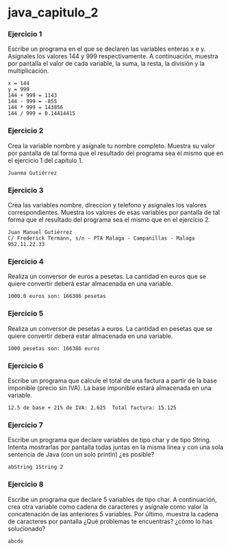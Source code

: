 # java_capitulo_2

### Ejercicio 1

Escribe un programa en el que se declaren las variables enteras x e y. Asígnales los valores 144 y 999 respectivamente. A continuación, muestra por pantalla el valor de cada variable, la suma, la resta, la división y la multiplicación.

    x = 144
    y = 999
    144 + 999 = 1143
    144 - 999 = -855
    144 * 999 = 143856
    144 / 999 = 0.14414415

### Ejercicio 2

Crea la variable nombre y asígnale tu nombre completo. Muestra su valor por pantalla de tal forma que el resultado del programa sea el mismo que en el ejercicio 1 del capítulo 1.

    Juanma Gutiérrez

### Ejercicio 3

Crea las variables nombre, direccion y telefono y asígnales los valores correspondientes. Muestra los valores de esas variables por pantalla de tal forma que el resultado del programa sea el mismo que en el ejercicio 2.

    Juan Manuel Gutiérrez
    C/ Frederick Termann, s/n - PTA Malaga - Campanillas - Malaga
    952.11.22.33

### Ejercicio 4

Realiza un conversor de euros a pesetas. La cantidad en euros que se quiere convertir deberá estar almacenada en una variable.

    1000.0 euros son: 166386 pesetas

### Ejercicio 5

Realiza un conversor de pesetas a euros. La cantidad en pesetas que se quiere convertir deberá estar almacenada en una variable.

    1000 pesetas son: 166386 euros

### Ejercicio 6

Escribe un programa que calcule el total de una factura a partir de la base imponible (precio sin IVA). La base imponible estará almacenada en una variable.

    12.5 de base + 21% de IVA: 2.625  Total factura: 15.125

### Ejercicio 7

Escribe un programa que declare variables de tipo char y de tipo String. Intenta mostrarlas por pantalla todas juntas en la misma línea y con una sola sentencia de Java (con un solo println) ¿es posible?

    abString 1String 2

### Ejercicio 8

Escribe un programa que declare 5 variables de tipo char. A continuación, crea otra variable como cadena de caracteres y asígnale como valor la concatenación de las anteriores 5 variables. Por último, muestra la cadena de caracteres por pantalla ¿Qué problemas te encuentras? ¿cómo lo has solucionado?

    abcde
